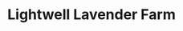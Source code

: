 ---
title: "Lightwell Lavender Farm"
url: /traverse-city/lightwell-lavender-farm/
shop: Hofladen
---